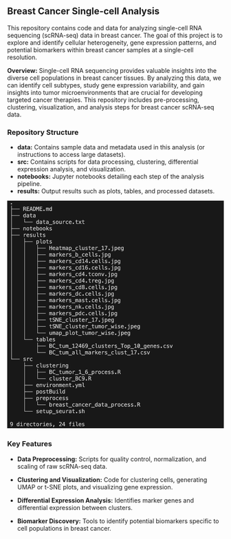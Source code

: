 ## Breast Cancer Single-cell Analysis

This repository contains code and data for analyzing single-cell RNA sequencing (scRNA-seq) data in breast cancer. The goal of this project is to explore and identify cellular heterogeneity, gene expression patterns, and potential biomarkers within breast cancer samples at a single-cell resolution.

**Overview:**   Single-cell RNA sequencing provides valuable insights into the diverse cell populations in breast cancer tissues. By analyzing this data, we can identify cell subtypes, study gene expression variability, and gain insights into tumor microenvironments that are crucial for developing targeted cancer therapies. This repository includes pre-processing, clustering, visualization, and analysis steps for breast cancer scRNA-seq data.

### Repository Structure 

- **data:**   Contains sample data and metadata used in this analysis (or instructions to access large datasets). 
- **src:**   Contains scripts for data processing, clustering, differential expression analysis, and visualization.
- **notebooks:**   Jupyter notebooks detailing each step of the analysis pipeline.
- **results:**   Output results such as plots, tables, and processed datasets.

![Alt text](/data/BR_repo_tree.png?raw=true "Repo tree")


### Key Features

- **Data Preprocessing:** Scripts for quality control, normalization, and scaling of raw scRNA-seq data.

- **Clustering and Visualization:** Code for clustering cells, generating UMAP or t-SNE plots, and visualizing gene expression.

- **Differential Expression Analysis:** Identifies marker genes and differential expression between clusters.

- **Biomarker Discovery:** Tools to identify potential biomarkers specific to cell populations in breast cancer.
